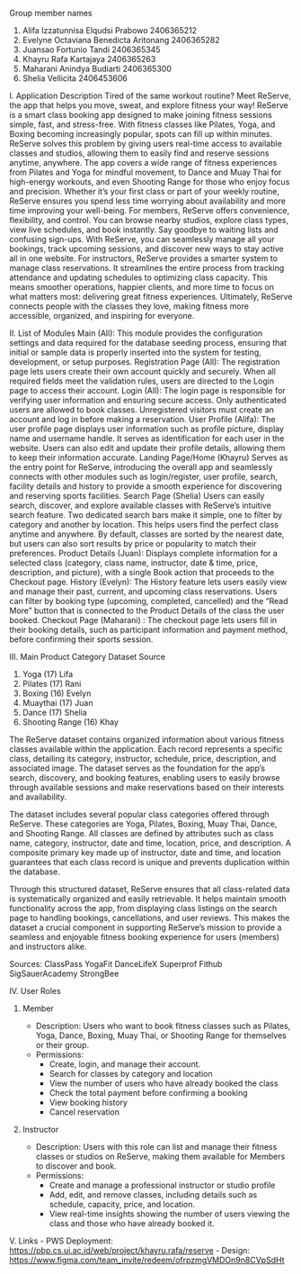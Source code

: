Group member names
1. Alifa Izzatunnisa Elqudsi Prabowo 2406365212
2. Evelyne Octaviana Benedicta Aritonang 2406365282
3. Juansao Fortunio Tandi 2406365345
4. Khayru Rafa Kartajaya 2406365263
5. Maharani Anindya Budiarti 2406365300
6. Shelia Vellicita 2406453606

I. Application Description
Tired of the same workout routine? Meet ReServe, the app that helps you move, sweat, and explore fitness your way!
ReServe is a smart class booking app designed to make joining fitness sessions simple, fast, and stress-free. With fitness classes like Pilates, Yoga, and Boxing becoming increasingly popular, spots can fill up within minutes. ReServe solves this problem by giving users real-time access to available classes and studios, allowing them to easily find and reserve sessions anytime, anywhere.
The app covers a wide range of fitness experiences from Pilates and Yoga for mindful movement, to Dance and Muay Thai for high-energy workouts, and even Shooting Range for those who enjoy focus and precision. Whether it’s your first class or part of your weekly routine, ReServe ensures you spend less time worrying about availability and more time improving your well-being.
For members, ReServe offers convenience, flexibility, and control. You can browse nearby studios, explore class types, view live schedules, and book instantly. Say goodbye to waiting lists and confusing sign-ups. With ReServe, you can seamlessly manage all your bookings, track upcoming sessions, and discover new ways to stay active all in one website.
For instructors, ReServe provides a smarter system to manage class reservations. It streamlines the entire process from tracking attendance and updating schedules to optimizing class capacity. This means smoother operations, happier clients, and more time to focus on what matters most: delivering great fitness experiences.
Ultimately, ReServe connects people with the classes they love, making fitness more accessible, organized, and inspiring for everyone.


II. List of Modules
Main (All):
This module provides the configuration settings and data required for the database seeding process, ensuring that initial or sample data is properly inserted into the system for testing, development, or setup purposes.
Registration Page (All):
The registration page lets users create their own account quickly and securely. When all required fields meet the validation rules, users are directed to the Login page to access their account.
Login (All):
The login page is responsible for verifying user information and ensuring secure access. Only authenticated users are allowed to book classes. Unregistered visitors must create an account and log in before making a reservation.
User Profile (Alifa): 
The user profile page displays user information such as profile picture, display name and username handle. It serves as identification for each user in the website. Users can also edit and update their profile details, allowing them to keep their information accurate.
Landing Page/Home (Khayru)
Serves as the entry point for ReServe, introducing the overall app and seamlessly connects with other modules such as login/register, user profile, search, facility details and history to provide a smooth experience for discovering and reserving sports facilities.
Search Page (Shelia)
Users can easily search, discover, and explore available classes with ReServe’s intuitive search feature. Two dedicated search bars make it simple, one to filter by category and another by location. This helps users find the perfect class anytime and anywhere. By default, classes are sorted by the nearest date, but users can also sort results by price or popularity to match their preferences.
Product Details (Juan):
Displays complete information for a selected class (category, class name, instructor, date & time, price, description, and picture), with a single Book action that proceeds to the Checkout page.
History (Evelyn):
The History feature lets users easily view and manage their past, current, and upcoming class reservations. Users can filter by booking type (upcoming, completed, cancelled) and the “Read More” button that is connected to the Product Details of the class the user booked.
Checkout Page (Maharani) : 
The checkout page lets users fill in their booking details, such as participant information and payment method, before confirming their sports session.

III. Main Product Category Dataset Source
1. Yoga (17) Lifa
2. Pilates (17) Rani
3. Boxing (16) Evelyn
4. Muaythai (17) Juan
5. Dance (17) Shelia
6. Shooting Range (16) Khay

The ReServe dataset contains organized information about various fitness classes available within the application. Each record represents a specific class, detailing its category, instructor, schedule, price, description, and associated image. The dataset serves as the foundation for the app’s search, discovery, and booking features, enabling users to easily browse through available sessions and make reservations based on their interests and availability.

The dataset includes several popular class categories offered through ReServe. These categories are Yoga, Pilates, Boxing, Muay Thai, Dance, and Shooting Range. All classes are defined by attributes such as class name, category, instructor, date and time, location, price, and description. A composite primary key made up of instructor, date and time, and location guarantees that each class record is unique and prevents duplication within the database.

Through this structured dataset, ReServe ensures that all class-related data is systematically organized and easily retrievable. It helps maintain smooth functionality across the app, from displaying class listings on the search page to handling bookings, cancellations, and user reviews. This makes the dataset a crucial component in supporting ReServe’s mission to provide a seamless and enjoyable fitness booking experience for users (members) and instructors alike.

Sources:
ClassPass
YogaFit
DanceLifeX
Superprof
Fithub
SigSauerAcademy
StrongBee 

IV. User Roles
1. Member
    - Description: 
        Users who want to book fitness classes such as Pilates, Yoga, Dance, Boxing, Muay Thai, or Shooting Range for themselves or their group.
    - Permissions:
        - Create, login, and manage their account.
        - Search for classes by category and location
        - View the number of users who have already booked the class
        - Check the total payment before confirming a booking
        - View booking history
        - Cancel reservation

2. Instructor
    - Description: 
        Users with this role can list and manage their fitness classes or studios on ReServe, making them available for Members to discover and book.
    - Permissions:
        - Create and manage a professional instructor or studio profile
        - Add, edit, and remove classes, including details such as schedule, capacity, price, and location.
        - View real-time insights showing the number of users viewing the class and those who have already booked it.

V. Links
    - PWS Deployment:
        https://pbp.cs.ui.ac.id/web/project/khayru.rafa/reserve
    - Design:
        https://www.figma.com/team_invite/redeem/ofrpzmgVMDOn9n8CVpSdHt 